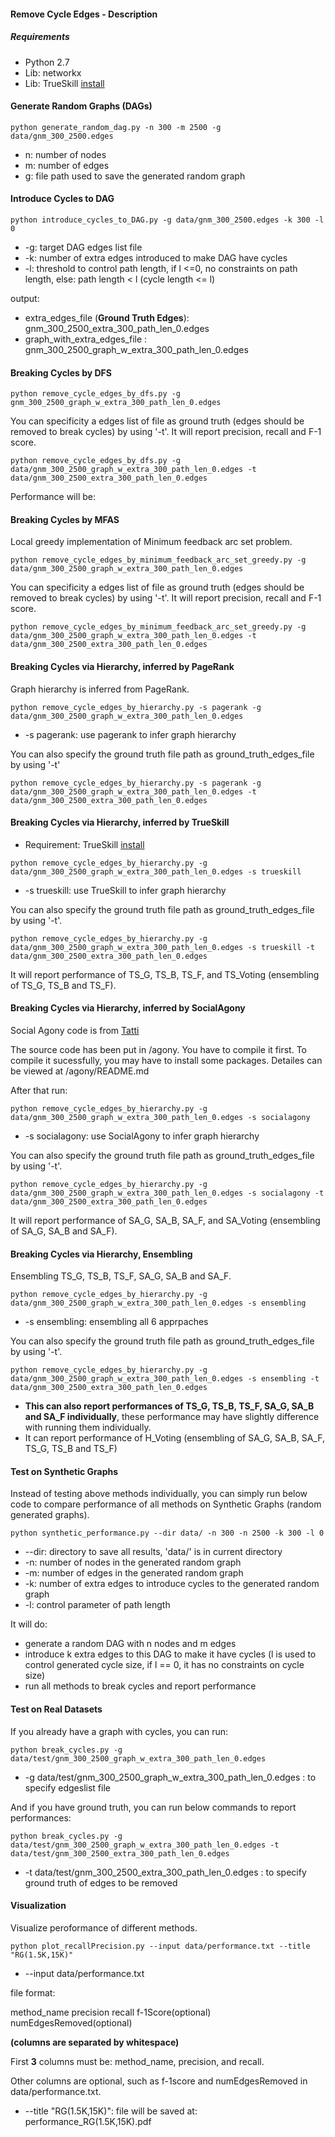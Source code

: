 #### Remove Cycle Edges  - Description

##### Requirements

* Python 2.7
* Lib: networkx
* Lib: TrueSkill [install](http://trueskill.org/)

#### Generate Random Graphs (DAGs)

```
python generate_random_dag.py -n 300 -m 2500 -g data/gnm_300_2500.edges
```

* n: number of nodes
* m: number of edges 
* g: file path used to save the generated random graph

#### Introduce Cycles to DAG

```
python introduce_cycles_to_DAG.py -g data/gnm_300_2500.edges -k 300 -l 0
```
* -g:  target DAG edges list file 
* -k: number of extra edges introduced to make DAG have cycles 
* -l: threshold to control path length, if l <=0, no constraints on path length, else: path length < l (cycle length <= l)

output:
 
*  extra_edges_file (**Ground Truth Edges**): gnm_300_2500_extra_300_path_len_0.edges
*  graph_with_extra_edges_file : gnm_300_2500_graph_w_extra_300_path_len_0.edges

#### Breaking Cycles by DFS

```
python remove_cycle_edges_by_dfs.py -g gnm_300_2500_graph_w_extra_300_path_len_0.edges 
```

You can specificity a edges list of file as ground truth (edges should be removed to break cycles)  by using '-t'. It will report precision, recall and F-1 score.

```
python remove_cycle_edges_by_dfs.py -g data/gnm_300_2500_graph_w_extra_300_path_len_0.edges -t data/gnm_300_2500_extra_300_path_len_0.edges
``` 

Performance will be:


#### Breaking Cycles by MFAS

Local greedy implementation of Minimum feedback arc set problem.

```
python remove_cycle_edges_by_minimum_feedback_arc_set_greedy.py -g data/gnm_300_2500_graph_w_extra_300_path_len_0.edges
```

You can specificity a edges list of file as ground truth (edges should be removed to break cycles)  by using '-t'. It will report precision, recall and F-1 score.

```
python remove_cycle_edges_by_minimum_feedback_arc_set_greedy.py -g data/gnm_300_2500_graph_w_extra_300_path_len_0.edges -t data/gnm_300_2500_extra_300_path_len_0.edges
```

#### Breaking Cycles via Hierarchy, inferred by PageRank

Graph hierarchy is inferred from PageRank.

```
python remove_cycle_edges_by_hierarchy.py -s pagerank -g data/gnm_300_2500_graph_w_extra_300_path_len_0.edges
```

* -s pagerank: use pagerank to infer graph hierarchy

You can also specify the ground truth file path as ground_truth_edges_file by using '-t'

```
python remove_cycle_edges_by_hierarchy.py -s pagerank -g data/gnm_300_2500_graph_w_extra_300_path_len_0.edges -t data/gnm_300_2500_extra_300_path_len_0.edges
```


#### Breaking Cycles via Hierarchy, inferred by TrueSkill

* Requirement: TrueSkill [install](http://trueskill.org/)

```
python remove_cycle_edges_by_hierarchy.py -g data/gnm_300_2500_graph_w_extra_300_path_len_0.edges -s trueskill
```

* -s trueskill: use TrueSkill to infer graph hierarchy

You can also specify the ground truth file path as ground_truth_edges_file by using '-t'.

```
python remove_cycle_edges_by_hierarchy.py -g data/gnm_300_2500_graph_w_extra_300_path_len_0.edges -s trueskill -t data/gnm_300_2500_extra_300_path_len_0.edges
```

It will report performance of TS_G, TS_B, TS_F, and TS_Voting (ensembling of TS_G, TS_B and TS_F).



#### Breaking Cycles via Hierarchy, inferred by SocialAgony

Social Agony code is from [Tatti](http://users.ics.aalto.fi/ntatti/software.shtml)

The source code has been put in /agony. You have to compile it first. To compile it sucessfully, you may have to install some packages. Detailes can be viewed at /agony/README.md

After that run:

```
python remove_cycle_edges_by_hierarchy.py -g data/gnm_300_2500_graph_w_extra_300_path_len_0.edges -s socialagony
```

* -s socialagony: use SocialAgony to infer graph hierarchy

You can also specify the ground truth file path as ground_truth_edges_file by using '-t'.

```
python remove_cycle_edges_by_hierarchy.py -g data/gnm_300_2500_graph_w_extra_300_path_len_0.edges -s socialagony -t data/gnm_300_2500_extra_300_path_len_0.edges
```

It will report performance of SA_G, SA_B, SA_F, and SA_Voting (ensembling of SA_G, SA_B and SA_F).


#### Breaking Cycles via Hierarchy, Ensembling

Ensembling TS_G, TS_B, TS_F, SA_G, SA_B and SA_F.

```
python remove_cycle_edges_by_hierarchy.py -g data/gnm_300_2500_graph_w_extra_300_path_len_0.edges -s ensembling
```

* -s ensembling: ensembling all 6 apprpaches

You can also specify the ground truth file path as ground_truth_edges_file by using '-t'. 


```
python remove_cycle_edges_by_hierarchy.py -g data/gnm_300_2500_graph_w_extra_300_path_len_0.edges -s ensembling -t data/gnm_300_2500_extra_300_path_len_0.edges
```

* **This can also report performances of TS_G, TS_B, TS_F, SA_G, SA_B and SA_F individually**, these performance may have slightly difference with running them individually. 
* It can report performance of H_Voting (ensembling of SA_G, SA_B, SA_F, TS_G, TS_B and TS_F)

#### Test on Synthetic Graphs

Instead of testing above methods individually, you can simply run below code to compare performance of all methods on Synthetic Graphs (random generated graphs).

```
python synthetic_performance.py --dir data/ -n 300 -n 2500 -k 300 -l 0
```

* --dir: directory to save all results, 'data/' is in current directory
* -n: number of nodes in the generated random graph
* -m: number of edges in the generated random graph 
* -k: number of extra edges to introduce cycles to the generated random graph 
* -l: control parameter of path length

It will do: 

* generate a random DAG with n nodes and m edges
* introduce k extra edges to this DAG to make it have cycles (l is used to control generated cycle size, if l == 0, it has no constraints on cycle size)
* run all methods to break cycles and report performance


#### Test on Real Datasets

If you already have a graph with cycles, you can run:

```
python break_cycles.py -g data/test/gnm_300_2500_graph_w_extra_300_path_len_0.edges
```

* -g data/test/gnm_300_2500_graph_w_extra_300_path_len_0.edges : to specify edgeslist file

And if you have ground truth, you can run below commands to report performances:


```
python break_cycles.py -g data/test/gnm_300_2500_graph_w_extra_300_path_len_0.edges -t data/test/gnm_300_2500_extra_300_path_len_0.edges 
```

* -t data/test/gnm_300_2500_extra_300_path_len_0.edges : to specify ground truth of edges to be removed


#### Visualization 

Visualize peroformance of different methods.

```
python plot_recallPrecision.py --input data/performance.txt --title "RG(1.5K,15K)"
```

* --input data/performance.txt 

file format:

method_name  precision recall f-1Score(optional) numEdgesRemoved(optional) 

**(columns are separated by whitespace)**

First **3** columns must be: method_name, precision, and recall. 

Other columns are optional, such as f-1score and numEdgesRemoved in data/performance.txt.


* --title "RG(1.5K,15K)": file will be saved at: performance_RG(1.5K,15K).pdf
